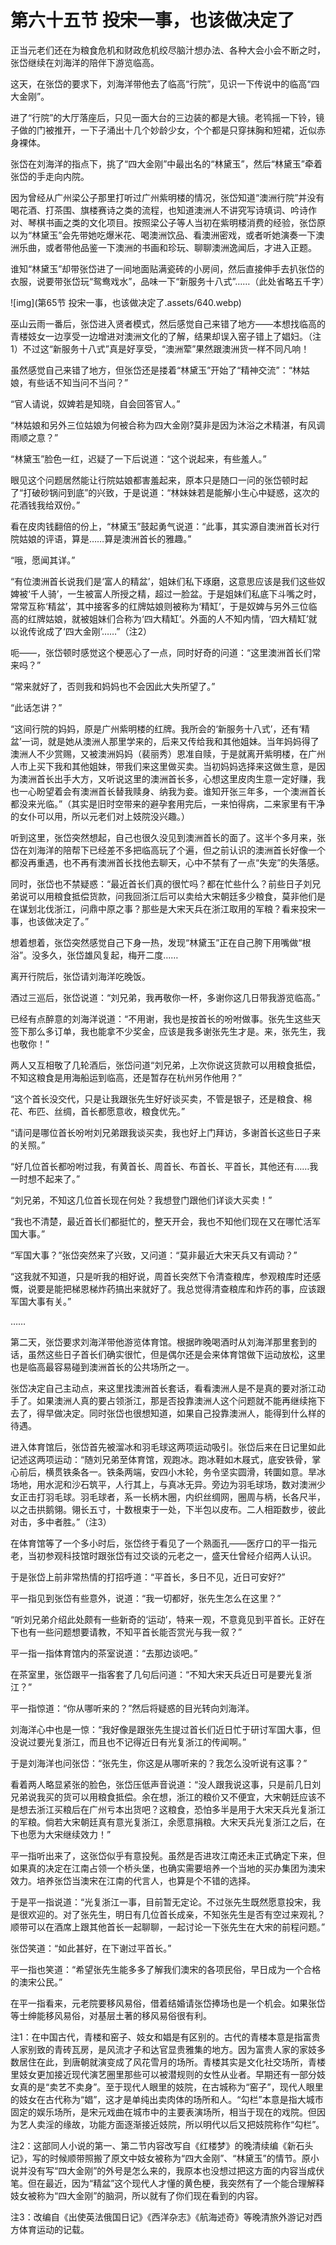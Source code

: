 # 第六十五节  投宋一事，也该做决定了

正当元老们还在为粮食危机和财政危机绞尽脑汁想办法、各种大会小会不断之时，张岱继续在刘海洋的陪伴下游览临高。

这天，在张岱的要求下，刘海洋带他去了临高“行院”，见识一下传说中的临高“四大金刚”。

进了“行院”的大厅落座后，只见一面大台的三边装的都是大镜。老鸨摇一下铃，镜子做的门被推开，一下子涌出十几个妙龄少女，个个都是只穿抹胸和短裙，近似赤身裸体。

张岱在刘海洋的指点下，挑了“四大金刚”中最出名的“林黛玉”，然后“林黛玉”牵着张岱的手走向内院。

因为曾经从广州梁公子那里打听过广州紫明楼的情况，张岱知道“澳洲行院”并没有喝花酒、打茶围、旗楼赛诗之类的流程，也知道澳洲人不讲究写诗填词、吟诗作对、琴棋书画之类的文化项目。按照梁公子等人当初在紫明楼消费的经验，张岱原以为“林黛玉”会先带她吃爆米花、喝澳洲饮品、看澳洲密戏，或者听她演奏一下澳洲乐曲，或者带他品鉴一下澳洲的书画和珍玩、聊聊澳洲逸闻后，才进入正题。

谁知“林黛玉”却带张岱进了一间地面贴满瓷砖的小房间，然后直接伸手去扒张岱的衣服，说要带张岱玩“鸳鸯戏水”，品味一下“新服务十八式”……（此处省略五千字）

![img](第65节  投宋一事，也该做决定了.assets/640.webp)

巫山云雨一番后，张岱进入贤者模式，然后感觉自己来错了地方——本想找临高的青楼妓女一边享受一边增进对澳洲文化的了解，结果却误入窑子错上了娼妇。（注1）不过这“新服务十八式”真是好享受，“澳洲荤”果然跟澳洲货一样不同凡响！

虽然感觉自己来错了地方，但张岱还是搂着“林黛玉”开始了“精神交流”：“林姑娘，有些话不知当问不当问？”

“官人请说，奴婢若是知晓，自会回答官人。”

“林姑娘和另外三位姑娘为何被合称为四大金刚?莫非是因为沐浴之术精湛，有风调雨顺之意？”

“林黛玉”脸色一红，迟疑了一下后说道：“这个说起来，有些羞人。”

眼见这个问题居然能让行院姑娘都害羞起来，原本只是随口一问的张岱顿时起了“打破砂锅问到底”的兴致，于是说道：“林妹妹若是能解小生心中疑惑，这次的花酒钱我给双份。”

看在皮肉钱翻倍的份上，“林黛玉”鼓起勇气说道：“此事，其实源自澳洲首长对行院姑娘的评语，算是……算是澳洲首长的雅趣。”

“哦，愿闻其详。”

“有位澳洲首长说我们是‘富人的精盆’，姐妹们私下琢磨，这意思应该是我们这些奴婢被‘千人骑’，一生被富人所授之精，超过一脸盆。于是姐妹们私底下斗嘴之时，常常互称‘精盆’，其中接客多的红牌姑娘则被称为‘精缸’，于是奴婢与另外三位临高的红牌姑娘，就被姐妹们合称为‘四大精缸’。外面的人不知内情，‘四大精缸’就以讹传讹成了‘四大金刚’……”（注2）

呃——，张岱顿时感觉这个梗恶心了一点，同时好奇的问道：“这里澳洲首长们常来吗？”

“常来就好了，否则我和妈妈也不会因此大失所望了。”

“此话怎讲？”

“这间行院的妈妈，原是广州紫明楼的红牌。我所会的‘新服务十八式’，还有‘精盆’一词，就是她从澳洲人那里学来的，后来又传给我和其他姐妹。当年妈妈得了澳洲人不少赏赐，又被澳洲妈妈（裴丽秀）恩准自赎，于是就离开紫明楼，在广州人市上买下我和其他姐妹，带我们来这里做买卖。当初妈妈选择来这做生意，是因为澳洲首长出手大方，又听说这里的澳洲首长多，心想这里皮肉生意一定好赚，我也一心盼望着会有澳洲首长替我赎身、纳我为妾。谁知开张三年多，一个澳洲首长都没来光临。”（其实是旧时空带来的避孕套用完后，一来怕得病，二来家里有干净的女仆可以用，所以元老们对上妓院没兴趣。）

听到这里，张岱突然想起，自己也很久没见到澳洲首长的面了。这半个多月来，张岱在刘海洋的陪帮下已经差不多把临高玩了个遍，但之前认识的澳洲首长好像一个都没再重遇，也不再有澳洲首长找他去聊天，心中不禁有了一点“失宠”的失落感。

同时，张岱也不禁疑惑：“最近首长们真的很忙吗？都在忙些什么？前些日子刘兄弟说可以用粮食抵偿货款，问我回浙江后可以卖给大宋朝廷多少粮食，莫非他们是在谋划北伐浙江，问鼎中原之事？那些是大宋天兵在浙江取用的军粮？看来投宋一事，也该做决定了。”

想着想着，张岱突然感觉自己下身一热，发现“林黛玉”正在自己胯下用嘴做“根浴”。没多久，张岱雄风复起，梅开二度……

离开行院后，张岱请刘海洋吃晚饭。

酒过三巡后，张岱说道：“刘兄弟，我再敬你一杯，多谢你这几日带我游览临高。”

已经有点醉意的刘海洋说道：“不用谢，我也是按首长的吩咐做事。张先生这些天签下那么多订单，我也能拿不少奖金，应该是我多谢张先生才是。来，张先生，我也敬你！”

两人又互相敬了几轮酒后，张岱问道“刘兄弟，上次你说这货款可以用粮食抵偿，不知这粮食是用海船运到临高，还是暂存在杭州另作他用？”

“这个首长没交代，只是让我跟张先生好好谈买卖，不管是银子，还是粮食、棉花、布匹、丝绸，首长都愿意收，粮食优先。”

“请问是哪位首长吩咐刘兄弟跟我谈买卖，我也好上门拜访，多谢首长这些日子来的关照。”

“好几位首长都吩咐过我，有黄首长、周首长、布首长、平首长，其他还有……我一时想不起来了。”

“刘兄弟，不知这几位首长现在何处？我想登门跟他们详谈大买卖！”

“我也不清楚，最近首长们都挺忙的，整天开会，我也不知他们现在又在哪忙活军国大事。”

“军国大事？”张岱突然来了兴致，又问道：“莫非最近大宋天兵又有调动？”

“这我就不知道，只是听我的相好说，周首长突然下令清查粮库，参观粮库时还感慨，说要是能把梯恩梯炸药搞出来就好了。我总觉得清查粮库和炸药的事，应该跟军国大事有关。”

……

第二天，张岱要求刘海洋带他游览体育馆。根据昨晚喝酒时从刘海洋那里套到的话，虽然这些日子首长们确实很忙，但是偶尔还是会来体育馆做下运动放松，这里也是临高最容易碰到澳洲首长的公共场所之一。

张岱决定自己主动点，来这里找澳洲首长套话，看看澳洲人是不是真的要对浙江动手了。如果澳洲人真的要占领浙江，那是否投靠澳洲人这个问题就不能再继续拖下去了，得早做决定。同时张岱也很想知道，如果自己投靠澳洲人，能得到什么样的待遇。

进入体育馆后，张岱首先被溜冰和羽毛球这两项运动吸引。张岱后来在日记里如此记述这两项运动：“随刘兄弟至体育馆，观跑冰。跑冰鞋如木屐式，底安铁骨，掌心前后，横贯铁条各一。铁条两端，安四小木轮，务令坚实圆滑，转圜如意。旱冰场地，用水泥和沙石筑平，人行其上，与真冰无异。旁边为羽毛球场，数对澳洲少女正击打羽毛球。羽毛球者，系一长柄木圈，内织丝绸网，圈周与柄，长各尺半，以之击拱鹅翎。翎长五寸，十数根束于一处，下半包以皮布。二人相距数步，彼此对击，多中者胜。”（注3）

在体育馆等了一个多小时后，张岱终于看见了一个熟面孔——医疗口的平一指元老，当初参观科技馆时跟张岱有过交谈的元老之一，盛天仕曾经介绍两人认识。

于是张岱上前非常热情的打招呼道：“平首长，多日不见，近日可安好?”

平一指见到张岱有些意外，说道：“我一切都好，张先生怎么在这里？”

“听刘兄弟介绍此处颇有一些新奇的‘运动’，特来一观，不意竟见到平首长。正好在下也有一些问题想要请教，不知平首长能否赏光与我一叙？”

平一指一指体育馆内的茶室说道：“去那边谈吧。”

在茶室里，张岱跟平一指客套了几句后问道：“不知大宋天兵近日可是要光复浙江？”

平一指惊道：“你从哪听来的？”然后将疑惑的目光转向刘海洋。

刘海洋心中也是一惊：“我好像是跟张先生提过首长们近日忙于研讨军国大事，但没说过要光复浙江，而且也不记得近日有光复浙江的传闻啊。”

于是刘海洋也问张岱：“张先生，你这是从哪听来的？我怎么没听说有这事？”

看着两人略显紧张的脸色，张岱压低声音说道：“没人跟我说这事，只是前几日刘兄弟说我买的货可以用粮食抵偿。余在想，浙江的粮价又不便宜，大宋朝廷应该不是想去浙江买粮后在广州亏本出货吧？这粮食，恐怕多半是用于大宋天兵光复浙江的军粮。倘若大宋朝廷真有意光复浙江，余愿意捐粮。大宋天兵光复浙江之后，在下也愿为大宋继续效力！”

平一指听出来了，这张岱似乎有意投髡。虽然是否进攻江南还未正式确定下来，但如果真的决定在江南占领一个桥头堡，也确实需要培养一个当地的买办集团为澳宋效力。培养张岱当澳宋在江南的代言人，也算是个不错的选择。

于是平一指说道：“光复浙江一事，目前暂无定论。不过张先生既然愿意投宋，我是很欢迎的。对了张先生，明日有几位首长成亲，不知张先生是否有空过来观礼？顺带可以在酒席上跟其他首长一起聊聊，一起讨论一下张先生在大宋的前程问题。”

张岱笑道：“如此甚好，在下谢过平首长。”

平一指也笑道：“希望张先生能多多了解我们澳宋的各项民俗，早日成为一个合格的澳宋公民。”

在平一指看来，元老院要移风易俗，借着结婚请张岱捧场也是一个机会。如果张岱等士绅能移风易俗，对基层土著的移风易俗很有利。



注1：在中国古代，青楼和窑子、妓女和娼是有区别的。古代的青楼本意是指富贵人家别致的青砖瓦房，是风流才子和达官显贵雅集的地方。因为富贵人家的家妓多数居住在此，到唐朝就演变成了风花雪月的场所。青楼其实是文化社交场所，青楼里妓女更加接近现代演艺圈里那些可以被潜规则的女性从业者。早期还有一部分妓女真的是“卖艺不卖身”。至于现代人眼里的妓院，在古城称为“窑子”，现代人眼里的妓女在古代称为“娼”，这才是单纯出卖肉体的场所和人。“勾栏”本意是指大城市固定的娱乐场所，是宋元戏曲在城市中的主要表演场所，相当于现在的戏院。但因为艺人卖淫的缘故，功能方面逐渐接近妓院，所以明代以后又把妓院称作“勾栏”。

注2：这部同人小说的第一、第二节内容改写自《红楼梦》的晚清续编《新石头记》，写的时候顺带照搬了原文中妓女被称为“四大金刚”、“林黛玉”的情节。原小说并没有写“四大金刚”的外号是怎么来的，我原本也没想过把这方面的内容当成伏笔。但在最近，因为“精盆”这个现代人才懂的黄色梗，我突然有了一个能合理解释妓女被称为“四大金刚”的脑洞，所以就有了你们现在看到的内容。

注3：改编自《出使英法俄国日记》《西洋杂志》《航海述奇》等晚清旅外游记对西方体育运动的记载。
